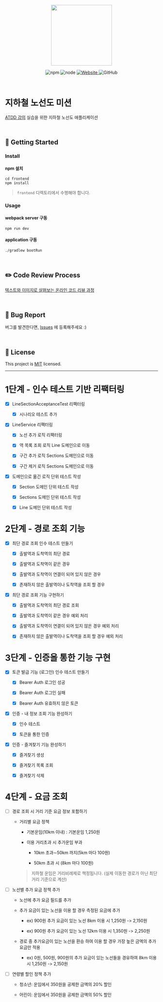 <p align="center">
    <img width="200px;" src="https://raw.githubusercontent.com/woowacourse/atdd-subway-admin-frontend/master/images/main_logo.png"/>
</p>
<p align="center">
  <img alt="npm" src="https://img.shields.io/badge/npm-%3E%3D%205.5.0-blue">
  <img alt="node" src="https://img.shields.io/badge/node-%3E%3D%209.3.0-blue">
  <a href="https://edu.nextstep.camp/c/R89PYi5H" alt="nextstep atdd">
    <img alt="Website" src="https://img.shields.io/website?url=https%3A%2F%2Fedu.nextstep.camp%2Fc%2FR89PYi5H">
  </a>
  <img alt="GitHub" src="https://img.shields.io/github/license/next-step/atdd-subway-service">
</p>

<br>

# 지하철 노선도 미션
[ATDD 강의](https://edu.nextstep.camp/c/R89PYi5H) 실습을 위한 지하철 노선도 애플리케이션

<br>

## 🚀 Getting Started

### Install
#### npm 설치
```
cd frontend
npm install
```
> `frontend` 디렉토리에서 수행해야 합니다.

### Usage
#### webpack server 구동
```
npm run dev
```
#### application 구동
```
./gradlew bootRun
```
<br>

## ✏️ Code Review Process
[텍스트와 이미지로 살펴보는 온라인 코드 리뷰 과정](https://github.com/next-step/nextstep-docs/tree/master/codereview)

<br>

## 🐞 Bug Report

버그를 발견한다면, [Issues](https://github.com/next-step/atdd-subway-service/issues) 에 등록해주세요 :)

<br>

## 📝 License

This project is [MIT](https://github.com/next-step/atdd-subway-service/blob/master/LICENSE.md) licensed.

---

# 1단계 - 인수 테스트 기반 리팩터링

- [x] LineSectionAcceptanceTest 리팩터링

    - [x] 시나리오 테스트 추가

- [x] LineService 리팩터링

    - [x] 노선 추가 로직 리팩터링

    - [x] 역 목록 조회 로직 Line 도메인으로 이동

    - [x] 구간 추가 로직 Sections 도메인으로 이동

    - [x] 구간 제거 로직 Sections 도메인으로 이동

- [x] 도메인으로 옮긴 로직 단위 테스트 작성

    - [x] Section 도메인 단위 테스트 작성

    - [x] Sections 도메인 단위 테스트 작성

    - [x] Line 도메인 단위 테스트 작성


# 2단계 - 경로 조회 기능

- [x] 최단 경로 조회 인수 테스트 만들기

    - [x] 출발역과 도착역의 최단 경로

    - [x] 출발역과 도착역이 같은 경우

    - [x] 출발역과 도착역이 연결이 되어 있지 않은 경우

    - [x] 존재하지 않은 출발역이나 도착역을 조회 할 경우

- [x] 최단 경로 조회 기능 구현하기

    - [x] 출발역과 도착역의 최단 경로 조회

    - [x] 출발역과 도착역이 같은 경우 예외 처리

    - [x] 출발역과 도착역이 연결이 되어 있지 않은 경우 예외 처리

    - [x] 존재하지 않은 출발역이나 도착역을 조회 할 경우 예외 처리

# 3단계 - 인증을 통한 기능 구현

- [x] 토큰 발급 기능 (로그인) 인수 테스트 만들기

    - [x] Bearer Auth 로그인 성공

    - [x] Bearer Auth 로그인 실패

    - [x] Bearer Auth 유효하지 않은 토큰

- [x] 인증 - 내 정보 조회 기능 완성하기

    - [x] 인수 테스트

    - [x] 토큰을 통한 인증

- [x] 인증 - 즐겨찾기 기능 완성하기

    - [x] 즐겨찾기 생성

    - [x] 즐겨찾기 목록 조회

    - [x] 즐겨찾기 삭제

# 4단계 - 요금 조회

- [ ] 경로 조회 시 거리 기준 요금 정보 포함하기

    * 거리별 요금 정책

        * 기본운임(10km 이내) : 기본운임 1,250원

        * 이용 거리초과 시 추가운임 부과

            * 10km 초과∼50km 까지(5km 마다 100원)

            * 50km 초과 시 (8km 마다 100원)

        > 지하철 운임은 거리비례제로 책정됩니다. (실제 이동한 경로가 아닌 최단거리 기준으로 계산)

- [ ] 노선별 추가 요금 정책 추가

    * 노선에 추가 요금 필드를 추가

    * 추가 요금이 있는 노선을 이용 할 경우 측정된 요금에 추가

        * ex) 900원 추가 요금이 있는 노선 8km 이용 시 1,250원 -> 2,150원

        * ex) 900원 추가 요금이 있는 노선 12km 이용 시 1,350원 -> 2,250원

    * 경로 중 추가요금이 있는 노선을 환승 하여 이용 할 경우 가장 높은 금액의 추가 요금만 적용

        * ex) 0원, 500원, 900원의 추가 요금이 있는 노선들을 경유하여 8km 이용 시 1,250원 -> 2,150원

- [ ] 연령별 할인 정책 추가

    * 청소년: 운임에서 350원을 공제한 금액의 20% 할인

    * 어린이: 운임에서 350원을 공제한 금액의 50% 할인
